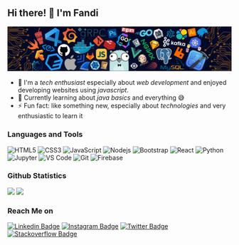 ## Hi there! 👋 I'm Fandi
<img src="https://raw.githubusercontent.com/fhasnur/fhasnur/master/src/header_.png?token=ATQS65TR7ETTG5RLJUDIDBLBN34HE">

- 🚀 I'm a *tech enthusiast* especially about *web development* and enjoyed developing websites using  *javascript*. 
- 🌱 Currently learning about *java basics* and everything 😅
- ⚡ Fun fact: like something new, especially about *technologies* and very enthusiastic to learn it
<!-- - ❤ I love coding and design
 -->
 
### Languages and Tools 

![HTML5](https://img.shields.io/badge/-HTML5-%23E44D27?style=flat-square&logo=html5&logoColor=ffffff)
![CSS3](https://img.shields.io/badge/-CSS3-%231572B6?style=flat-square&logo=css3)
![JavaScript](https://img.shields.io/badge/-JavaScript-%23F7DF1C?style=flat-square&logo=javascript&logoColor=000000&labelColor=%23F7DF1C&color=%23FFCE5A)
![Nodejs](https://img.shields.io/badge/-Nodejs-339933?style=flat-square&logo=Node.js&logoColor=ffffff)
![Bootstrap](https://img.shields.io/badge/-Bootstrap-563D7C?style=flat-square&logo=Bootstrap&logoColor=ffffff)
![React](https://img.shields.io/badge/-React-61DAFB?style=flat-square&logo=react&logoColor=000000)
![Python](http://img.shields.io/badge/-Python-3776AB?style=flat-square&logo=python&logoColor=ffffff)
![Jupyter](https://img.shields.io/badge/-Jupyter-%23F05040?style=flat-square&logo=jupyter&logoColor=ffffff)
![VS Code](http://img.shields.io/badge/-VS%20Code-007ACC?style=flat-square&logo=visual-studio-code&logoColor=ffffff)
![Git](https://img.shields.io/badge/-Git-%23F05032?style=flat-square&logo=git&logoColor=%23ffffff)
![Firebase](https://img.shields.io/badge/-Firebase-FFCA28?style=flat-square&logo=firebase&logoColor=000000)

<!-- ### Tech Stack
  <a href="https://git-scm.com/"><img align="left" alt="Git" title="Git" width="21px" src="https://seeklogo.com/images/G/git-logo-A1D01DDA30-seeklogo.com.png" /></a>
  <a href="#"><img align="left" alt="JavaScript" title="JavaScript" width="21px" src="https://upload.wikimedia.org/wikipedia/commons/9/99/Unofficial_JavaScript_logo_2.svg" /></a>
  <a href="https://nodejs.org/"><img align="left" alt="NodeJS" title="NodeJS" width="21px" src="https://seeklogo.com/images/N/nodejs-logo-FBE122E377-seeklogo.com.png" /></a>
  <a href="https://code.visualstudio.com/"><img align="left" alt="VSCode" title="VSCode" width="21px" src="https://seeklogo.com/images/V/visual-studio-code-logo-449D71944F-seeklogo.com.png" /></a>
  <br><br> -->
  
### Github Statistics
<p align=left>
  <img width="47%" src="https://github-readme-stats.vercel.app/api?username=fhasnur&show_icons=true&hide_border=true&theme=algolia" />
  <img width="47%" src="https://github-readme-streak-stats.herokuapp.com/?user=fhasnur&hide_border=true&theme=algolia" />
</p>

### Reach Me on

[![Linkedin Badge](https://img.shields.io/badge/-LinkedIn-0077B5?style=flat-square&logo=Linkedin&logoColor=white&link=https://www.linkedin.com/in/fandi-meylwan-hasnur-013495185//)](https://www.linkedin.com/in/fhasnur/)
[![Instagram Badge](https://img.shields.io/badge/-Instagram-purple?style=flat-square&logo=instagram&logoColor=white&link=https://www.instagram.com/fhasnur_/)](https://www.instagram.com/fandihasnur/)
[![Twitter Badge](https://img.shields.io/badge/-Twitter-1DA1F2?style=flat-square&logo=twitter&logoColor=white&link=https://twitter.com/fhasnur_/)](https://twitter.com/fhasnur_/)
[![Stackoverflow Badge](https://img.shields.io/badge/-Stack_Overflow-orange?style=flat-square&logo=stackoverflow&logoColor=white&link=https://stackoverflow.com/users/13453481/fandi-hasnur)](https://stackoverflow.com/users/13453481/fandi-hasnur/)
